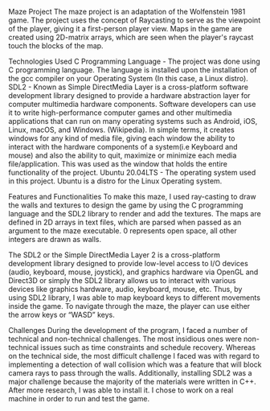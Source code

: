 Maze Project
The maze project is an adaptation of the Wolfenstein 1981 game. The project uses the concept of Raycasting to serve as the viewpoint of the player, giving it a first-person player view. Maps in the game are created using 2D-matrix arrays, which are seen when the player's raycast touch the blocks of the map.

Technologies Used
C Programming Language - The project was done using C programming language. The language is installed upon the installation of the gcc compiler on your Operating System (In this case, a Linux distro).
SDL2 - Known as Simple DirectMedia Layer is a cross-platform software development library designed to provide a hardware abstraction layer for computer multimedia hardware components. Software developers can use it to write high-performance computer games and other multimedia applications that can run on many operating systems such as Android, iOS, Linux, macOS, and Windows. (Wikipedia). In simple terms, it creates windows for any kind of media file, giving each window the ability to interact with the hardware components of a system(i.e Keyboard and mouse) and also the ability to quit, maximize or minimize each media file/application. This was used as the window that holds the entire functionality of the project.
Ubuntu 20.04LTS - The operating system used in this project. Ubuntu is a distro for the Linux Operating system.

Features and Functionalities
To make this maze, I used ray-casting to draw the walls and textures to design the game by using the C programming language and the SDL2 library to render and add the textures. The maps are defined in 2D arrays in text files, which are parsed when passed as an argument to the maze executable. 0 represents open space, all other integers are drawn as walls.

The SDL2 or the Simple DirectMedia Layer 2 is a cross-platform development library designed to provide low-level access to I/O devices (audio, keyboard, mouse, joystick), and graphics hardware via OpenGL and Direct3D or simply the SDL2 library allows us to interact with various devices like graphics hardware, audio, keyboard, mouse, etc. Thus, by using SDL2 library, I was able to map keyboard keys to different movements inside the game. To navigate through the maze, the player can use either the arrow keys or “WASD” keys.


Challenges
During the development of the program, I faced a number of technical and non-technical challenges. The most insidious ones were non-technical issues such as time constraints and schedule recovery. Whereas on the technical side, the most difficult challenge I faced was with regard to implementing a detection of wall collision which was a feature that will block camera rays to pass through the walls. Additionally, installing SDL2 was a major challenge because the majority of the materials were written in C++. After more research, I was able to install it. I chose to work on a real machine in order to run and test the game.
